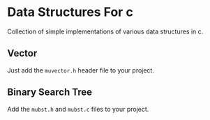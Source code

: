 # Data Structures For c

Collection of simple implementations of various data structures in c.

## Vector

Just add the `muvector.h` header file to your project.

## Binary Search Tree

Add the `mubst.h` and `mubst.c` files to your project.
